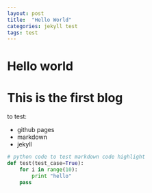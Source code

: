 ```yaml
---
layout: post
title:  "Hello World"
categories: jekyll test
tags: test
---
```


Hello world
====

# This is the first blog

to test:

- github pages
- markdown
- jekyll

```python
# python code to test markdown code highlight
def test(test_case=True):
    for i in range(10):
        print "hello"
    pass
```
